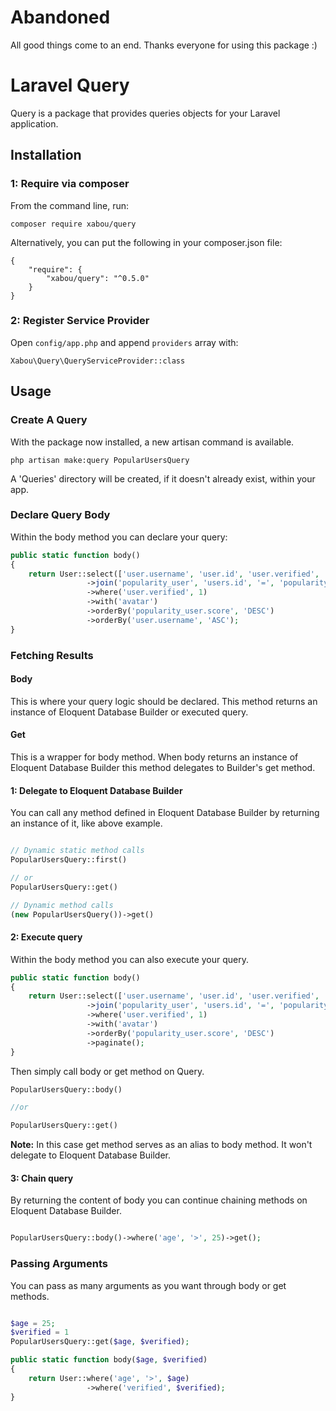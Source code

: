 # Abandoned

All good things come to an end. 
Thanks everyone for using this package :)  

# Laravel Query

Query is a package that provides queries objects for your Laravel application.

## Installation

### 1: Require via composer

From the command line, run:

```
composer require xabou/query
```

Alternatively, you can put the following in your composer.json file:

```
{
    "require": {
        "xabou/query": "^0.5.0"
    }
}
```

### 2: Register Service Provider

Open `config/app.php` and append `providers` array with:

```
Xabou\Query\QueryServiceProvider::class
```

## Usage

### Create A Query

With the package now installed, a new artisan command is available.

```
php artisan make:query PopularUsersQuery
```

A 'Queries' directory will be created, if it doesn't already exist, within your app.
 
### Declare Query Body
 
Within the body method you can declare your query: 

```php
public static function body()
{
    return User::select(['user.username', 'user.id', 'user.verified', 'popularity_user.score'])
                 ->join('popularity_user', 'users.id', '=', 'popularity_user.user_id')
                 ->where('user.verified', 1)
                 ->with('avatar')
                 ->orderBy('popularity_user.score', 'DESC')
                 ->orderBy('user.username', 'ASC');
}
```

### Fetching Results

#### Body 
This is where your query logic should be declared.
This method returns an instance of Eloquent Database Builder or executed query.

#### Get 
This is a wrapper for body method. When body returns an instance of Eloquent Database Builder
this method delegates to Builder's get method.
  
#### 1: Delegate to Eloquent Database Builder

You can call any method defined in Eloquent Database Builder by returning an instance of it, like above example.

```php

// Dynamic static method calls
PopularUsersQuery::first()

// or
PopularUsersQuery::get()

// Dynamic method calls
(new PopularUsersQuery())->get()

```

#### 2: Execute query

Within the body method you can also execute your query.

```php
public static function body()
{
    return User::select(['user.username', 'user.id', 'user.verified', 'popularity_user.score'])
                 ->join('popularity_user', 'users.id', '=', 'popularity_user.user_id')
                 ->where('user.verified', 1)
                 ->with('avatar')
                 ->orderBy('popularity_user.score', 'DESC')
                 ->paginate();
}

```

Then simply call body or get method on Query.

```php
PopularUsersQuery::body()

//or

PopularUsersQuery::get()
```

**Note:** In this case get method serves as an alias to body method. It won't delegate to Eloquent Database Builder.

#### 3: Chain query

By returning the content of body you can continue chaining methods on Eloquent Database Builder.

```php

PopularUsersQuery::body()->where('age', '>', 25)->get();
```

### Passing Arguments

You can pass as many arguments as you want through body or get methods.

```php

$age = 25;
$verified = 1 
PopularUsersQuery::get($age, $verified);

public static function body($age, $verified)
{
    return User::where('age', '>', $age)
                 ->where('verified', $verified);
}

```
